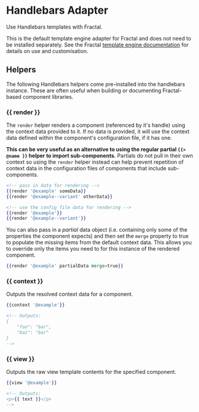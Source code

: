 # Handlebars Adapter

Use Handlebars templates with Fractal.

This is the default template engine adapter for Fractal and does not need to be installed separately. See the Fractal [template engine documentation](https://github.com/frctl/fractal/blob/master/docs/engines/overview.md) for details on use and customisation.

## Helpers

The following Handlebars helpers come pre-installed into the handlebars instance. These are often useful when building or documenting Fractal-based component libraries.

### {{ render }}

The `render` helper renders a component (referenced by it's handle) using the context data provided to it. If no data is provided, it will use the context data defined within the component's configuration file, if it has one.

**This can be very useful as an alternative to using the regular partial `{{> @name }}` helper to import sub-components.** Partials do not pull in their own context so using the `render` helper instead can help prevent repetition of context data in the configuration files of components that include sub-components.

```handlebars
<!-- pass in data for rendering -->
{{render '@example' someData}}
{{render '@example--variant' otherData}}

<!-- use the config file data for rendering -->
{{render '@example'}}
{{render '@example--variant'}}
```

You can also pass in a *partial* data object (i.e. containing only some of the properties the component expects) and then set the `merge` property to true to populate the missing items from the default  context data. This allows you to override only the items you need to for this instance of the rendered component.

```handlebars
{{render '@example' partialData merge=true}}
```

### {{ context }}

Outputs the resolved context data for a component.

```handlebars
{{context '@example'}}

<!-- Outputs:
{
    "foo": "bar",
    "baz": "bar"
}
-->
```

### {{ view }}

Outputs the raw view template contents for the specified component.

```handlebars
{{view '@example'}}

<!-- Outputs:
<p>{{ text }}</p>
-->
```
